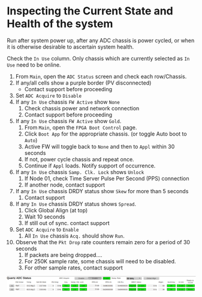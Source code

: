 # Inspecting the Current State and Health of the system

Run after system power up, after any ADC chassis is power cycled,
or when it is otherwise desirable to ascertain system health.

Check the `In Use` column.
Only chassis which are currently selected as `In Use` need to be online.

1. From `Main`, open the `ADC Status` screen and check each row/Chassis.
1. If any/all cells show a purple border (PV disconnected)
    - Contact support before proceeding
1. Set `ADC Acquire` to `Disable`
1. If any `In Use` chassis `FW Active` show `None`
    1. Check chassis power and network connection
    1. Contact support before proceeding
1. If any `In Use` chassis `FW Active` show `Gold`.
    1. From `Main`, open the `FPGA Boot Control` page.
    1. Click `Boot App` for the appropriate chassis.  (or toggle Auto boot to `Auto`)
    1. Active FW will toggle back to `None` and then to `Appl` within 30 seconds
    1. If not, power cycle chassis and repeat once.
    1. Continue if `Appl` loads.  Notify support of occurrence.
1. If any `In Use` chassis `Samp. Clk. Lock` shows `Unlock`
    1. If Node 01, check Time Server Pulse Per Second (PPS) connection
    1. If another node, contact support
1. If any `In Use` chassis DRDY status show `Skew` for more than 5 seconds
    1. Contact support
1. If any `In Use` chassis DRDY status shows `Spread`.
    1. Click Global Align (at top)
    1. Wait 10 seconds
    1. If still out of sync. contact support
1. Set `ADC Acquire` to `Enable`
    1. All `In Use` chassis `Acq.` should show `Run`.
1. Observe that the `Pkt Drop` rate counters remain zero for a period of 30 seconds
    1. If packets are being dropped....
    1. For 250K sample rate, some chassis will need to be disabled.
    1. For other sample rates, contact support

![Quartz ADC Status](img/adc-status.png)

